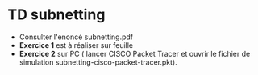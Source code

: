# TD subnetting
 - Consulter l'enoncé subnetting.pdf 
 - **Exercice 1** est à réaliser sur feuille
 - **Exercice 2** sur PC ( lancer CISCO Packet Tracer et ouvrir le fichier de simulation subnetting-cisco-packet-tracer.pkt).
